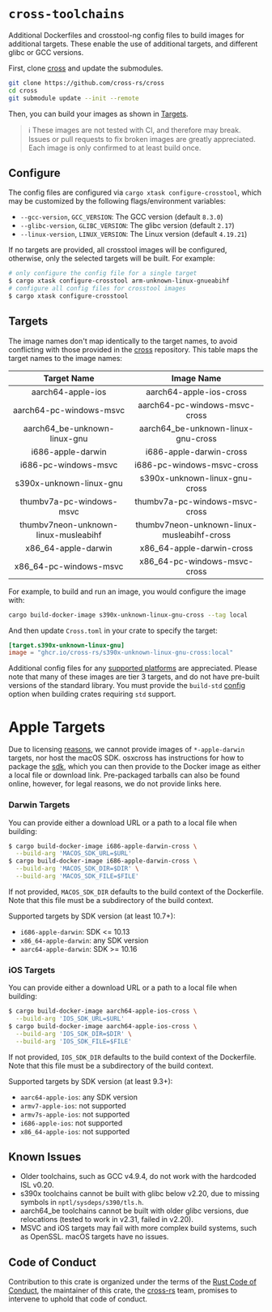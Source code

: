 # `cross-toolchains`

Additional Dockerfiles and crosstool-ng config files to build images for additional targets. These enable the use of additional targets, and different glibc or GCC versions.

First, clone [cross](https://github.com/cross-rs/cross) and update the submodules.

```bash
git clone https://github.com/cross-rs/cross
cd cross
git submodule update --init --remote
```

Then, you can build your images as shown in [Targets](#targets).

> ℹ️ These images are not tested with CI, and therefore may break. Issues or pull requests to fix broken images are greatly appreciated. Each image is only confirmed to at least build once.

## Configure

The config files are configured via `cargo xtask configure-crosstool`, which may be customized by the following flags/environment variables:

- `--gcc-version`, `GCC_VERSION`: The GCC version (default `8.3.0`)
- `--glibc-version`, `GLIBC_VERSION`: The glibc version (default `2.17`)
- `--linux-version`, `LINUX_VERSION`: The Linux version (default `4.19.21`)

If no targets are provided, all crosstool images will be configured, otherwise, only the selected targets will be built. For example:

```bash
# only configure the config file for a single target
$ cargo xtask configure-crosstool arm-unknown-linux-gnueabihf
# configure all config files for crosstool images
$ cargo xtask configure-crosstool
```

## Targets

The image names don't map identically to the target names, to avoid conflicting with those provided in the [cross](https://github.com/cross-rs/cross) repository. This table maps the target names to the image names:

| Target Name                           | Image Name                                  |
|:-------------------------------------:|:-------------------------------------------:|
| aarch64-apple-ios                     | aarch64-apple-ios-cross                     |
| aarch64-pc-windows-msvc               | aarch64-pc-windows-msvc-cross               |
| aarch64_be-unknown-linux-gnu          | aarch64_be-unknown-linux-gnu-cross          |
| i686-apple-darwin                     | i686-apple-darwin-cross                     |
| i686-pc-windows-msvc                  | i686-pc-windows-msvc-cross                  |
| s390x-unknown-linux-gnu               | s390x-unknown-linux-gnu-cross               |
| thumbv7a-pc-windows-msvc              | thumbv7a-pc-windows-msvc-cross              |
| thumbv7neon-unknown-linux-musleabihf  | thumbv7neon-unknown-linux-musleabihf-cross  |
| x86_64-apple-darwin                   | x86_64-apple-darwin-cross                   |
| x86_64-pc-windows-msvc                | x86_64-pc-windows-msvc-cross                |

For example, to build and run an image, you would configure the image with:

```bash
cargo build-docker-image s390x-unknown-linux-gnu-cross --tag local
```

And then update `Cross.toml` in your crate to specify the target:

```toml
[target.s390x-unknown-linux-gnu]
image = "ghcr.io/cross-rs/s390x-unknown-linux-gnu-cross:local"
```

Additional config files for any [supported platforms](https://doc.rust-lang.org/rustc/platform-support.html) are appreciated. Please note that many of these images are tier 3 targets, and do not have pre-built versions of the standard library. You must provide the `build-std` [config](https://github.com/cross-rs/cross/wiki/Configuration) option when building crates requiring `std` support.

# Apple Targets

Due to licensing [reasons](https://www.apple.com/legal/sla/docs/xcode.pdf), we cannot provide images of `*-apple-darwin` targets, nor host the macOS SDK. osxcross has instructions for how to package the [sdk](https://github.com/tpoechtrager/osxcross#packaging-the-sdk), which you can then provide to the Docker image as either a local file or download link. Pre-packaged tarballs can also be found online, however, for legal reasons, we do not provide links here.

### Darwin Targets

You can provide either a download URL or a path to a local file when building:

```bash
$ cargo build-docker-image i686-apple-darwin-cross \
  --build-arg 'MACOS_SDK_URL=$URL'
$ cargo build-docker-image i686-apple-darwin-cross \
  --build-arg 'MACOS_SDK_DIR=$DIR' \
  --build-arg 'MACOS_SDK_FILE=$FILE'
```

If not provided, `MACOS_SDK_DIR` defaults to the build context of the Dockerfile. Note that this file must be a subdirectory of the build context.

Supported targets by SDK version (at least 10.7+):
- `i686-apple-darwin`: SDK <= 10.13
- `x86_64-apple-darwin`: any SDK version
- `aarc64-apple-darwin`: SDK >= 10.16

### iOS Targets

You can provide either a download URL or a path to a local file when building:

```bash
$ cargo build-docker-image aarch64-apple-ios-cross \
  --build-arg 'IOS_SDK_URL=$URL'
$ cargo build-docker-image aarch64-apple-ios-cross \
  --build-arg 'IOS_SDK_DIR=$DIR' \
  --build-arg 'IOS_SDK_FILE=$FILE'
```

If not provided, `IOS_SDK_DIR` defaults to the build context of the Dockerfile. Note that this file must be a subdirectory of the build context.

Supported targets by SDK version (at least 9.3+):
- `aarc64-apple-ios`: any SDK version
- `armv7-apple-ios`: not supported
- `armv7s-apple-ios`: not supported
- `i686-apple-ios`: not supported
- `x86_64-apple-ios`: not supported

## Known Issues

- Older toolchains, such as GCC v4.9.4, do not work with the hardcoded ISL v0.20.
- s390x toolchains cannot be built with glibc below v2.20, due to missing symbols in `nptl/sysdeps/s390/tls.h`.
- aarch64_be toolchains cannot be built with older glibc versions, due relocations (tested to work in v2.31, failed in v2.20).
- MSVC and iOS targets may fail with more complex build systems, such as OpenSSL. macOS targets have no issues.

## Code of Conduct

Contribution to this crate is organized under the terms of the [Rust Code of
Conduct][CoC], the maintainer of this crate, the [cross-rs] team, promises
to intervene to uphold that code of conduct.

[CoC]: CODE_OF_CONDUCT.md
[cross-rs]: https://github.com/cross-rs
[Matrix room]: https://matrix.to/#/#cross-rs:matrix.org
